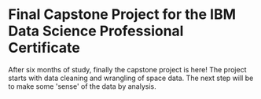 # Final Capstone Project for the IBM Data Science Professional Certificate
After six months of study, finally the capstone project is here!
The project starts with data cleaning and wrangling of space data.
The next step will be to make some 'sense' of the data by analysis.

